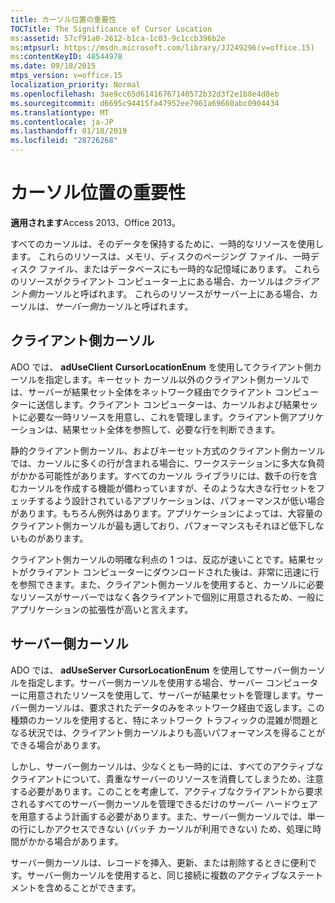 ```yaml
---
title: カーソル位置の重要性
TOCTitle: The Significance of Cursor Location
ms:assetid: 57cf91a0-2612-b1ca-1c03-9c1ccb396b2e
ms:mtpsurl: https://msdn.microsoft.com/library/JJ249296(v=office.15)
ms:contentKeyID: 48544978
ms.date: 09/18/2015
mtps_version: v=office.15
localization_priority: Normal
ms.openlocfilehash: 3ae9cc65d61416767140572b32d3f2e1b8e4d8eb
ms.sourcegitcommit: d6695c94415fa47952ee7961a69660abc0904434
ms.translationtype: MT
ms.contentlocale: ja-JP
ms.lasthandoff: 01/18/2019
ms.locfileid: "28726268"
---
```

# <a name="significance-of-cursor-location"></a>カーソル位置の重要性

**適用されます**Access 2013、Office 2013。

すべてのカーソルは、そのデータを保持するために、一時的なリソースを使用します。 これらのリソースは、メモリ、ディスクのページング ファイル、一時ディスク ファイル、またはデータベースにも一時的な記憶域にあります。 これらのリソースがクライアント コンピューター上にある場合、カーソルは*クライアント側*カーソルと呼ばれます。 これらのリソースがサーバー上にある場合、カーソルは、*サーバー側*カーソルと呼ばれます。

## <a name="client-side-cursors"></a>クライアント側カーソル

ADO では、 **adUseClient** **CursorLocationEnum** を使用してクライアント側カーソルを指定します。キーセット カーソル以外のクライアント側カーソルでは、サーバーが結果セット全体をネットワーク経由でクライアント コンピューターに送信します。クライアント コンピューターは、カーソルおよび結果セットに必要な一時リソースを用意し、これを管理します。クライアント側アプリケーションは、結果セット全体を参照して、必要な行を判断できます。

静的クライアント側カーソル、およびキーセット方式のクライアント側カーソルでは、カーソルに多くの行が含まれる場合に、ワークステーションに多大な負荷がかかる可能性があります。すべてのカーソル ライブラリには、数千の行を含むカーソルを作成する機能が備わっていますが、そのような大きな行セットをフェッチするよう設計されているアプリケーションは、パフォーマンスが低い場合があります。もちろん例外はあります。アプリケーションによっては、大容量のクライアント側カーソルが最も適しており、パフォーマンスもそれほど低下しないものがあります。

クライアント側カーソルの明確な利点の 1 つは、反応が速いことです。結果セットがクライアント コンピューターにダウンロードされた後は、非常に迅速に行を参照できます。また、クライアント側カーソルを使用すると、カーソルに必要なリソースがサーバーではなく各クライアントで個別に用意されるため、一般にアプリケーションの拡張性が高いと言えます。

## <a name="server-side-cursors"></a>サーバー側カーソル

ADO では、 **adUseServer** **CursorLocationEnum** を使用してサーバー側カーソルを指定します。サーバー側カーソルを使用する場合、サーバー コンピューターに用意されたリソースを使用して、サーバーが結果セットを管理します。サーバー側カーソルは、要求されたデータのみをネットワーク経由で返します。この種類のカーソルを使用すると、特にネットワーク トラフィックの混雑が問題となる状況では、クライアント側カーソルよりも高いパフォーマンスを得ることができる場合があります。

しかし、サーバー側カーソルは、少なくとも一時的には、すべてのアクティブなクライアントについて、貴重なサーバーのリソースを消費してしまうため、注意する必要があります。このことを考慮して、アクティブなクライアントから要求されるすべてのサーバー側カーソルを管理できるだけのサーバー ハードウェアを用意するよう計画する必要があります。また、サーバー側カーソルでは、単一の行にしかアクセスできない (バッチ カーソルが利用できない) ため、処理に時間がかかる場合があります。

サーバー側カーソルは、レコードを挿入、更新、または削除するときに便利です。サーバー側カーソルを使用すると、同じ接続に複数のアクティブなステートメントを含めることができます。

